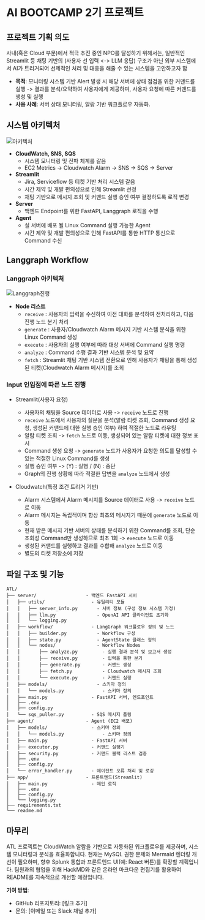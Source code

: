 # AI BOOTCAMP 2기 프로젝트

## 프로젝트 기획 의도
사내(혹은 Cloud 부문)에서 적극 추진 중인 NPO를 달성하기 위해서는,
일반적인 Streamlit 등 채팅 기반의 (사용자 선 입력 <-> LLM 응답) 구조가 아닌 외부 시스템에서 AI가 트리거되어 선제적인 처리 및 대응을 해줄 수 있는 시스템을 고안하고자 함

- **목적**: 모니터링 시스템 기반 Alert 발생 시 해당 서버에 상태 점검을 위한 커맨드를 실행 -> 결과를 분석/요약하여 사용자에게 제공하며, 사용자 요청에 따른 커맨드를 생성 및 실행
- **사용 사례**: 서버 상태 모니터링, 알람 기반 워크플로우 자동화.

## 시스템 아키텍처
![아키텍처](https://github.com/user-attachments/assets/39420dc1-02f8-480c-b51d-1f922a6334a0)

- **CloudWatch, SNS, SQS**
    - 시스템 모니터링 및 전파 체계를 갈음
    - EC2 Metrics -> Cloudwatch Alarm -> SNS -> SQS -> Server
- **Streamlit**
    - Jira, Serviceflow 등 티켓 기반 처리 시스템 갈음
    - 시간 제약 및 개발 편의성으로 인해 Streamlit 선정
    - 채팅 기반으로 메시지 조회 및 커맨드 실행 승인 여부 결정하도록 로직 변경
- **Server**
    - 백엔드 Endpoint를 위한 FastAPI, Langgraph 로직을 수행
- **Agent**
    -  실 서버에 배포 될 Linux Command 실행 가능한 Agent
    -  시간 제약 및 개발 편의성으로 인해 FastAPI를 통한 HTTP 통신으로 Command 수신

## Langgraph Workflow
### Langgraph 아키텍처
![Langgraph진행](https://github.com/user-attachments/assets/7316c5e9-03d7-4bb7-bd32-5c95908ebbfb)
 - **Node 리스트**
    - `receive` : 사용자의 입력을 수신하여 이전 대화를 분석하여 전처리하고, 다음 진행 노드 분기 처리
    - `generate` : 사용자/Cloudwatch Alarm 메시지 기반 시스템 분석을 위한 Linux Command 생성
    - `execute` : 사용자의 실행 여부에 따라 대상 서버에 Command 실행 명령
    - `analyze` : Command 수행 결과 기반 시스템 분석 및 요약
    - `fetch` : Streamlit 채팅 기반 시스템 전환으로 인해 사용자가 채팅을 통해 생성된 티켓(Cloudwatch Alarm 메시지)를 조회

### Input 인입점에 따른 노드 진행
- Streamlit(사용자 요청)
    - 사용자의 채팅을 Source 데이터로 사용 -> `receive` 노드로 진행
    - `receive` 노드에서 사용자의 질문을 분석(알람 티켓 조회, Command 생성 요청, 생성된 커맨드에 대한 실행 승인 여부) 하여 적절한 노드로 라우팅
    - 알람 티켓 조회 -> `fetch` 노드로 이동, 생성되어 있는 알람 티켓에 대한 정보 표시
    - Command 생성 요청 -> `generate` 노드가 사용자가 요청한 의도를 달성할 수 있는 적절한 Linux Command를 생성
    - 실행 승인 여부 -> (Y) : 실행 / (N) : 중단
    - Graph의 진행 상황에 따라 적절한 답변을 `analyze` 노드에서 생성

- Cloudwatch(특정 조건 트리거 기반)
    - Alarm 시스템에서 Alarm 메시지를 Source 데이터로 사용 -> `receive` 노드로 이동
    - Alarm 메시지는 독립적이며 항상 최초의 메시지기 때문에 `generate` 노드로 이동
    - 현재 받은 메시지 기반 서버의 상태를 분석하기 위한 Command를 조회, 단순 조회성 Command만 생성하므로 최초 1회 -> `execute` 노드로 이동
    - 생성된 커맨드를 실행하고 결과를 수합해 `analyze` 노드로 이동
    - 별도의 티켓 저장소에 저장

## 파일 구조 및 기능
```
ATL/
├── server/                  - 백엔드 FastAPI 서버
│   ├── utils/                 - 유틸리티 모듈
│   │   ├── server_info.py       - 서버 정보 (구성 정보 시스템 가정)
│   │   ├── llm.py               - OpenAI API 클라이언트 초기화
│   │   └── logging.py                
│   ├── workflow/              - LangGraph 워크플로우 정의 및 노드
│   │   ├── builder.py           - Workflow 구성
│   │   ├── state.py             - AgentState 클래스 정의 
│   │   └── nodes/               - Workflow Nodes
│   │       ├── analyze.py         - 실행 결과 분석 및 보고서 생성
│   │       ├── receive.py         - 입력을 통한 분기
│   │       ├── generate.py        - 커맨드 생성 
│   │       ├── fetch.py           - Cloudwatch 메시지 조회
│   │       └── execute.py         - 커맨드 실행 
│   ├── models/                  - 스키마 정의
│   │   └── models.py              - 스키마 정의
│   ├── main.py                - FastAPI 서버, 엔드포인트
│   ├── .env                         
│   ├── config.py                     
│   └── sqs_puller.py          - SQS 메시지 폴링
├── agent/                   - Agent (EC2 배포)
│   ├── models/                - 스키마 정의
│   │   └── models.py              - 스키마 정의  
│   ├── main.py                - FastAPI 서버 
│   ├── executor.py            - 커맨드 실행기
│   ├── security.py            - 커맨드 블랙 리스트 검증 
│   ├── .env                         
│   ├── config.py                    
│   └── error_handler.py       - 에이전트 오류 처리 및 로깅
├── app/                     - 프론트엔드(Streamlit)
│   ├── main.py                - 메인 로직
│   ├── .env                         
│   ├── config.py                    
│   └── logging.py                   
├── requirements.txt                 
└── readme.md                        
```


## 마무리
ATL 프로젝트는 CloudWatch 알람을 기반으로 자동화된 워크플로우를 제공하며, 시스템 모니터링과 분석을 효율화합니다. 현재는 MySQL 권한 문제와 Mermaid 렌더링 개선이 필요하며, 향후 Splunk 통합과 프론트엔드 UI(예: React 버튼)를 확장할 계획입니다. 팀원과의 협업을 위해 HackMD와 같은 온라인 마크다운 편집기를 활용하여 README를 지속적으로 개선할 예정입니다.

**기여 방법**:
- GitHub 리포지토리: [링크 추가]
- 문의: [이메일 또는 Slack 채널 추가]

